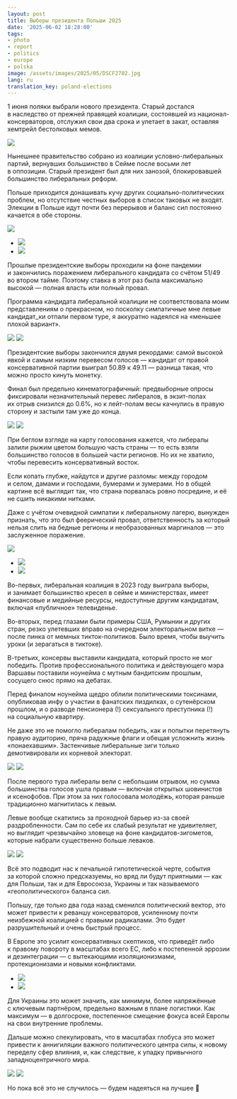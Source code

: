 ```yaml
---
layout: post
title: Выборы президента Польши 2025
date: '2025-06-02 18:28:00'
tags:
- photo
- report
- politics
- europe
- polska
image: /assets/images/2025/05/DSCF2702.jpg
lang: ru
translation_key: poland-elections
---
```


1 июня поляки выбрали нового президента. Старый достался в&nbsp;наследство от&nbsp;прежней правящей коалиции, состоявшей из&nbsp;национал-консерваторов, отслужил свои два срока и&nbsp;улетает в&nbsp;закат, оставляя хемтрейл бестолковых мемов.

![](/assets/images/2025/05/DSCF2702.jpg)

Нынешнее правительство собрано из&nbsp;коалиции условно-либеральных партий, вернувших большинство в&nbsp;Сейме после восьми лет в&nbsp;оппозиции. Старый президент был для них занозой, блокировавшей большинство либеральных реформ.

Польше приходится донашивать кучу других социально-политических проблем, но&nbsp;отсутствие честных выборов в&nbsp;список таковых не&nbsp;входят. Элекции в&nbsp;Польше идут почти без перерывов и&nbsp;баланс сил постоянно качается в&nbsp;обе стороны.

![](/assets/images/2025/05/DSCF2638.jpg)
- ![](/assets/images/2025/05/DSCF2139.jpg)
- ![](/assets/images/2025/05/DSCF2425.jpg)

Прошлые президентские выборы проходили на&nbsp;фоне пандемии и&nbsp;закончились поражением либерального кандидата со&nbsp;счётом 51/49 во&nbsp;втором тайме. Поэтому ставка в&nbsp;этот раз была максимально высокой&nbsp;&mdash; полная власть или полный провал.

Программа кандидата либеральной коалиции не&nbsp;соответствовала моим представлениям о&nbsp;прекрасном, но&nbsp;посколку симпатичные мне левые кандидат_ки отпали первом туре, я&nbsp;аккуратно надеялся на&nbsp;&laquo;меньшее плохой вариант&raquo;.

![](/assets/images/2025/05/DSCF2648.jpg)
![](/assets/images/2025/05/DSCF2779.jpg)

Президентские выборы закончился двумя рекордами: самой высокой явкой и&nbsp;самым низким перевесом голосов&nbsp;&mdash; кандидат от&nbsp;правой консервативной партии выиграл 50.89 к&nbsp;49.11&nbsp;&mdash; разница такая, что можно просто кинуть монетку.

Финал был предельно кинематографичный: предвыборные опросы фиксировали незначительный перевес либералов, в&nbsp;экзит-полах их&nbsp;отрыв снизился до&nbsp;0.6%, но&nbsp;к&nbsp;лейт-полам весы качнулись в&nbsp;правую сторону и&nbsp;застыли там уже до&nbsp;конца.

![](/assets/images/2025/05/elections-graph.png)
![](/assets/images/2025/05/elections-map.png)

При беглом взгляде на&nbsp;карту голосования кажется, что либералы залили рыжим цветом большую часть страны&nbsp;&mdash; то&nbsp;есть взяли большинство голосов в&nbsp;большей части регионов. Но&nbsp;их&nbsp;не&nbsp;хватило, чтобы перевесить консервативный восток.

Если копать глубже, найдутся и&nbsp;другие разломы: между городом и&nbsp;селом, дамами и&nbsp;господами, бумерами и&nbsp;зумерами. Но&nbsp;в&nbsp;общей картине всё выглядит так, что страна порвалась ровно посредине, и&nbsp;её не&nbsp;сшить никакими нитками.

Даже с&nbsp;учётом очевидной симпатии к&nbsp;либеральному лагерю, вынужден признать, что это был феерический провал, ответственность за&nbsp;который нельзя слить на&nbsp;бедные регионы и&nbsp;необразованных маргиналов&nbsp;&mdash; это заслуженное поражение.

![](/assets/images/2025/05/DSCF2723.jpg)
- ![](/assets/images/2025/05/DSCF2727.jpg)
- ![](/assets/images/2025/05/DSCF2730.jpg)

Во-первых, либеральная коалиция в&nbsp;2023 году выиграла выборы, и&nbsp;занимает большинство кресел в&nbsp;сейме и&nbsp;министерствах, имеет финансовые и&nbsp;медийные ресурсы, недоступные другим кандидатам, включая &laquo;публичное&raquo; телевиденье.

Во-вторых, перед глазами были примеры США, Румынии и&nbsp;других стран, резко улетевших вправо на&nbsp;очередном электоральном витке&nbsp;&mdash; после пинка от&nbsp;мемных тикток-политиков. Было время, чтобы выучить уроки (и&nbsp;зерагаться в&nbsp;тиктоке).

В-третьих, консервы выставили кандидата, который просто не&nbsp;мог победить. Против профессионального политика и&nbsp;действующего мэра Варшавы поставили ноунейма с&nbsp;мутным бандитским прошлым, сосущего снюс прямо на&nbsp;дебатах.

Перед финалом ноунейма щедро облили политическими токсинами, опубликовав инфу о&nbsp;участии в&nbsp;фанатских пиздилках, о&nbsp;сутенёрском прошлом, и&nbsp;о&nbsp;разводе пенсионера (!) сексуального преступника (!) на&nbsp;социальную квартиру.

Не&nbsp;даже это не&nbsp;помогло либералам победить, как и&nbsp;попытки перетянуть правую аудиторию, пряча радужные флаги и&nbsp;обещая усложнить жизнь &laquo;понаехавшим&raquo;. Застенчивые либеральные зиги только демотивировали их&nbsp;корневой электорат.

![](/assets/images/2025/05/DSCF2688.jpg)
![](/assets/images/2025/05/DSCF2695.jpg)

После первого тура либералы вели с&nbsp;небольшим отрывом, но&nbsp;сумма большинства голосов ушла правым&nbsp;&mdash; включая открытых шовинистов и&nbsp;ксенофобов. При этом за&nbsp;них голосовала молодёжь, которая раньше традиционно магнитилась к&nbsp;левым.

Левые вообще скатились за&nbsp;проходной барьер из-за своей раздробленности. Сам по&nbsp;себе их&nbsp;слабый результат не&nbsp;удивителяет, но&nbsp;выглядит чрезвычайно зловеще на&nbsp;фоне кандидатов-зигометов, которые набрали существенно больше леваков.

![](/assets/images/2025/05/DSCF2759.jpg)
![](/assets/images/2025/05/DSCF2796.jpg)

Всё это подводит нас к&nbsp;печальной гипотетической черте, события за&nbsp;которой сложно предсказуемы, но&nbsp;вряд&nbsp;ли будут приятными&nbsp;&mdash; как для Польши, так и&nbsp;для Евросоюза, Украины и&nbsp;так называемого &laquo;геополитического&raquo; баланса сил.

Польшу, где только два года назад сменился политический вектор, это может привести к&nbsp;реваншу консерваторов, усиленному почти неизбежной коалицией с&nbsp;правыми радикалами. Это будет разрушительный и&nbsp;очень быстрый процесс.

В&nbsp;Европе это усилит консервативных скептиков, что приведёт либо к&nbsp;правому повороту в&nbsp;масштабах всего ЕС, либо к&nbsp;постепенной эррозии и&nbsp;дезинтеграции&nbsp;&mdash; с&nbsp;вытекающими изоляционизмами, протекционизами и&nbsp;новыми конфликтами.

- ![](/assets/images/2025/05/DSCF2670.jpg)
- ![](/assets/images/2025/05/DSCF2672.jpg)

Для Украины это может значить, как минимум, более напряжённые с&nbsp;ключевым партнёром, предельно важным в&nbsp;плане логистики. Как максимум&nbsp;&mdash; в&nbsp;долгосроке, постепенное смещение фокуса всей Европы на&nbsp;свои внутренние проблемы.

Дальше можно спекулировать, что в&nbsp;масштабах глобуса это может привести к&nbsp;аннигиляции важного политического центра силы, к&nbsp;новому переделу сфер влияния, и, как следствие, к&nbsp;упадку привычного западноцентричного мира.

![](/assets/images/2025/05/DSCF2684.jpg)
![](/assets/images/2025/05/DSCF2662.jpg)

Но&nbsp;пока всё это не&nbsp;случилось&nbsp;&mdash; будем надеяться на&nbsp;лучшее &#129394;